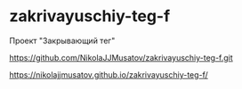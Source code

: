 # zakrivayuschiy-teg-f
Проект "Закрывающий тег"

https://github.com/NikolaJJMusatov/zakrivayuschiy-teg-f.git

https://nikolajjmusatov.github.io/zakrivayuschiy-teg-f/
